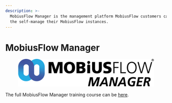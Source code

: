 ```yaml
---
description: >-
  MobiusFlow Manager is the management platform MobiusFlow customers can use to
  the self-manage their MobiusFlow instances.
---
```


# MobiusFlow Manager

<figure><img src="../.gitbook/assets/image (72).png" alt=""><figcaption></figcaption></figure>

The full MobiusFlow Manager training course can be [here](https://portal.mobiusflow.com/slides/mobiusflow-manager-7).
